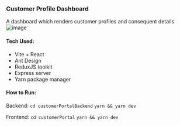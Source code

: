 ### Customer Profile Dashboard

A dashboard which renders customer profiles and consequent details
![image](https://user-images.githubusercontent.com/75306530/236615921-6b154baa-0fbd-455f-bbfe-d226502ed5a4.png)

#### Tech Used:

- Vite + React
- Ant Design
- ReduxJS toolkit
- Express server
- Yarn package manager

#### How to Run:

Backend:
`cd customerPortalBackend`
`yarn && yarn dev`

Frontend:
`cd customerPortal`
`yarn && yarn dev`

